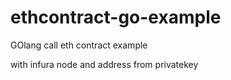 # ethcontract-go-example

GOlang call eth contract example

with infura node and address from privatekey
